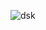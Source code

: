 ![dsk](https://github.com/yuankong666/Ultimate-RAT-Collection/assets/128066597/73031846-4445-47db-93b1-bc311acb2fe2)
